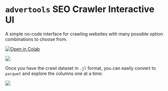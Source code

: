 
# `advertools` SEO Crawler Interactive UI

A simple no-code interface for crawling websites with many possible option combinations to choose from.

[![Open in Colab](https://colab.research.google.com/assets/colab-badge.svg)](https://bit.ly/3ClAgb5)


![](adv_crawler_ui.gif)


Once you have the crawl dataset in `.jl` format, you can easily convert to `parquet` and explore the columns one at a time:

![](analytics_ui.gif)